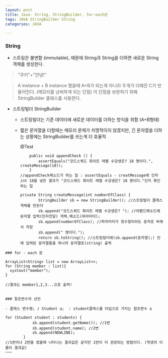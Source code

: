 ```yaml
---
layout: post
title: Java- String, StringBuilder, for-each문
tags: JAVA StringBuilder String
categories: JAVA

---
```



### String

- 스트링은 불변함 (immutable), 때문에 String과 String을 더하면 새로운 String 객체를 생성한다.

> "쿠키"+"안녕!"

>A instance + B instance 했을때 A+B가 되는게 아니라 두개가 더해진 C가 만들어진다. (메모리를 낭비하게 되는 단점) 이 단점을 보완하기 위해 StringBuilder 클래스를 사용한다.

- 스트링빌더 StringBuilder
  - 스트링빌더는 기존 데이터에 새로운 데이터를 더하는 방식을 취함 (A+B형태)
  - 짧은 문자열을 더할때는 메모리 문제가 치명적이지 않겠지만, 긴 문자열을 더하는 상황에는 StringBuilder를 쓰는게 더 효율적

    @Test
    ~~~
        public void appendCheck () {
            assertEquals("코드스쿼드 화이트 레벨 수강생은? 18 명이다.", createMessage(18));
        }
    //appendCheck메소드가 하는 일 : assertEquals - creatMessage에 인자 int 18을 넣은 결과가 "코드스쿼드 화이트 레벨 수강생은? 18 명이다."인지 확인하는 일

    private String createMessage(int numberOfClass) {
            StringBuilder sb = new StringBuilder(); //스트링빌더 클래스 객체를 만든다
            sb.append("코드스쿼드 화이트 레벨 수강생은? "); //어펜드메소드에 문자열 입력(인자전달) 객체.메소드(파라미터);
            sb.append(numberOfClass); //파라미터가 정수형이어도 문자로 바꿔서 저장
            sb.append(" 명이다.");
            return sb.toString(); //스트링빌더에(sb.append(문자열);) 안에 입력된 문자열들을 하나의 문자열로(string) 출력
~~~
### for - each 문
~~~
    ArrayList<String> list = new ArrayList<>;
    for (String member : list){
      systout("member");
    }

    //결과는 member1,2,3...으로 출력!
~~~

### 참조변수의 선언

- 클래스 변수명; / Student a;  : student클래스를 타입으로 가지는 참조변수 a

~~~
    for (Student student : students) {
    			sb.append(student.getName()); //1번
      			sb.append(student.name); //2번
     			sb.append(NEWLINE);
    		}
    //1번이나 2번을 썼을때 나타나는 결과값은 같지만 1번이 더 권장되는 방법이다. (학생의 이름이 결과값)
    ~~~
